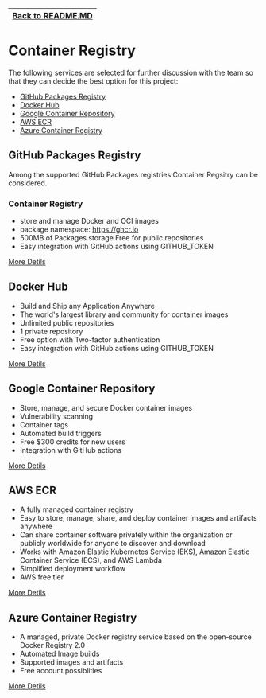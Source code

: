 | [Back to README.MD](../README.md)
| ---------------------------------------------------- |

# Container Registry

The following services are selected for further discussion with the team so that they can decide the best option for this project:

* [GitHub Packages Registry](#GitHub-Packages-Registry)
* [Docker Hub](#Docker-Hub)
* [Google Container Repository](#Google-Container-Repository)
* [AWS ECR](#AWS-ECR)
* [Azure Container Registry](#Azure-Container-Registry)
<!-- * [JFrog Artifactory](#JFrog-Artifactory) -->

## GitHub Packages Registry

Among the supported GitHub Packages registries Container Regsitry can be considered.
### Container Registry

* store and manage Docker and OCI images
* package namespace: https://ghcr.io
* 500MB of Packages storage Free for public repositories
* Easy integration with GitHub actions using GITHUB_TOKEN

[More Detils](https://docs.github.com/en/packages/working-with-a-github-packages-registry)

## Docker Hub

* Build and Ship any Application Anywhere
* The world's largest library and community for container images
* Unlimited public repositories
* 1 private repository
* Free option with Two-factor authentication 
* Easy integration with GitHub actions using GITHUB_TOKEN

[More Detils](https://hub.docker.com/)

## Google Container Repository

* Store, manage, and secure Docker container images
* Vulnerability scanning
* Container tags
* Automated build triggers
* Free $300 credits for new users
* Integration with GitHub actions

[More Detils](https://cloud.google.com/container-registry/)

## AWS ECR

* A fully managed container registry
* Easy to store, manage, share, and deploy container images and artifacts anywhere
* Can share container software privately within the organization or publicly worldwide for anyone to discover and download
* Works with Amazon Elastic Kubernetes Service (EKS), Amazon Elastic Container Service (ECS), and AWS Lambda
* Simplified deployment workflow
* AWS free tier

[More Detils](https://aws.amazon.com/ecr/)

## Azure Container Registry

* A managed, private Docker registry service based on the open-source Docker Registry 2.0
* Automated Image builds
* Supported images and artifacts
* Free account possiblities

[More Detils](https://docs.microsoft.com/en-us/azure/container-registry/)

<!-- ## JFrog Artifactory -->


